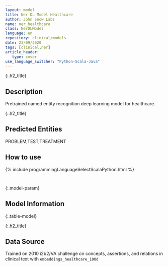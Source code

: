 ```yaml
---
layout: model
title: Ner DL Model Healthcare
author: John Snow Labs
name: ner_healthcare
class: NerDLModel
language: en
repository: clinical/models
date: 23/09/2020
tags: [clinical,ner]
article_header:
   type: cover
use_language_switcher: "Python-Scala-Java"
---
```


{:.h2_title}
## Description 
Pretrained named entity recognition deep learning model for healthcare.

 {:.h2_title}
## Predicted Entities
PROBLEM,TEST,TREATMENT 



## How to use 
<div class="tabs-box" markdown="1">

{% include programmingLanguageSelectScalaPython.html %}

```python

```

```scala

```
</div>



{:.model-param}
## Model Information
{:.table-model}





{:.h2_title}
## Data Source
Trained on 2010 i2b2/VA challenge on concepts, assertions, and relations in clinical text with `embeddings_healthcare_100d`

